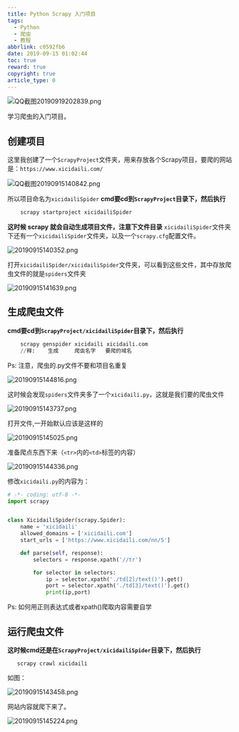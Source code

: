 ```yaml
---
title: Python Scrapy 入门项目
tags:
  - Python
  - 爬虫
  - 教程
abbrlink: c0592fb6
date: 2019-09-15 01:02:44
toc: true
reward: true
copyright: true
article_type: 0
---
```


![QQ截图20190919202839.png](https://cdn.anyway1314.cn/imageQQ截图20190919202839.png-title)

学习爬虫的入门项目。

<!-- more -->

## 创建项目
这里我创建了一个`ScrapyProject`文件夹，用来存放各个Scrapy项目，要爬的网站是：`https://www.xicidaili.com/`

![QQ截图20190915140842.png](https://cdn.anyway1314.cn/imageQQ截图20190915140842.png)

所以项目命名为`xicidailiSpider`
**cmd要cd到`ScrapyProject`目录下，然后执行**
``` python
    scrapy startproject xicidailiSpider
```
**这时候 scrapy 就会自动生成项目文件，注意下文件目录**
`xicidailiSpider`文件夹下还有一个`xicidailiSpider`文件夹，以及一个`scrapy.cfg`配置文件。

![20190915140352.png](https://cdn.anyway1314.cn/image20190915140352.png)

打开`xicidailiSpider/xicidailiSpider`文件夹，可以看到这些文件，其中存放爬虫文件的就是`spiders`文件夹

![20190915141639.png](https://cdn.anyway1314.cn/image20190915141639.png)

## 生成爬虫文件
**cmd要cd到`ScrapyProject/xicidailiSpider`目录下，然后执行**
``` python
    scrapy genspider xicidaili xicidaili.com
    //释:    生成     爬虫名字   要爬的域名
```
Ps: 注意，爬虫的.py文件不要和项目名重复

![20190915144816.png](https://cdn.anyway1314.cn/image20190915144816.png)

这时候会发现`spiders`文件夹多了一个`xicidaili.py`，这就是我们要的爬虫文件

![20190915143737.png](https://cdn.anyway1314.cn/image20190915143737.png)

打开文件,一开始默认应该是这样的

![20190915145025.png](https://cdn.anyway1314.cn/image20190915145025.png)

准备爬点东西下来（`<tr>`内的`<td>`标签的内容）

![20190915144336.png](https://cdn.anyway1314.cn/image20190915144336.png)

修改`xicidaili.py`的内容为：

``` python
# -*- coding: utf-8 -*-
import scrapy


class XicidailiSpider(scrapy.Spider):
    name = 'xicidaili'
    allowed_domains = ['xicidaili.com']
    start_urls = ['https://www.xicidaili.com/nn/5']

    def parse(self, response):
        selectors = response.xpath('//tr')

        for selector in selectors:
            ip = selector.xpath('./td[2]/text()').get()
            port = selector.xpath('./td[3]/text()').get()
            print(ip,port)

```
Ps: 如何用正则表达式或者xpath()爬取内容需要自学

## 运行爬虫文件
**这时候cmd还是在`ScrapyProject/xicidailiSpider`目录下，然后执行**
```
   scrapy crawl xicidaili
```

如图：

![20190915143458.png](https://cdn.anyway1314.cn/image20190915143458.png)

网站内容就爬下来了。

![20190915145224.png](https://cdn.anyway1314.cn/image20190915145224.png)

